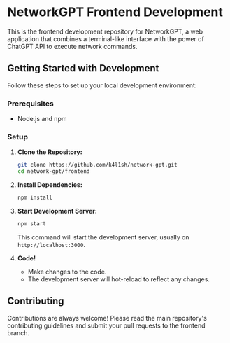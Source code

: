 
# NetworkGPT Frontend Development

This is the frontend development repository for NetworkGPT, a web application that combines a terminal-like interface with the power of ChatGPT API to execute network commands.

## Getting Started with Development

Follow these steps to set up your local development environment:

### Prerequisites
- Node.js and npm

### Setup
1. **Clone the Repository:**
   ```bash
   git clone https://github.com/k4l1sh/network-gpt.git
   cd network-gpt/frontend
   ```

2. **Install Dependencies:**
   ```bash
   npm install
   ```

3. **Start Development Server:**
   ```bash
   npm start
   ```
   This command will start the development server, usually on `http://localhost:3000`.

4. **Code!**
   - Make changes to the code.
   - The development server will hot-reload to reflect any changes.

## Contributing
Contributions are always welcome! Please read the main repository's contributing guidelines and submit your pull requests to the frontend branch.

